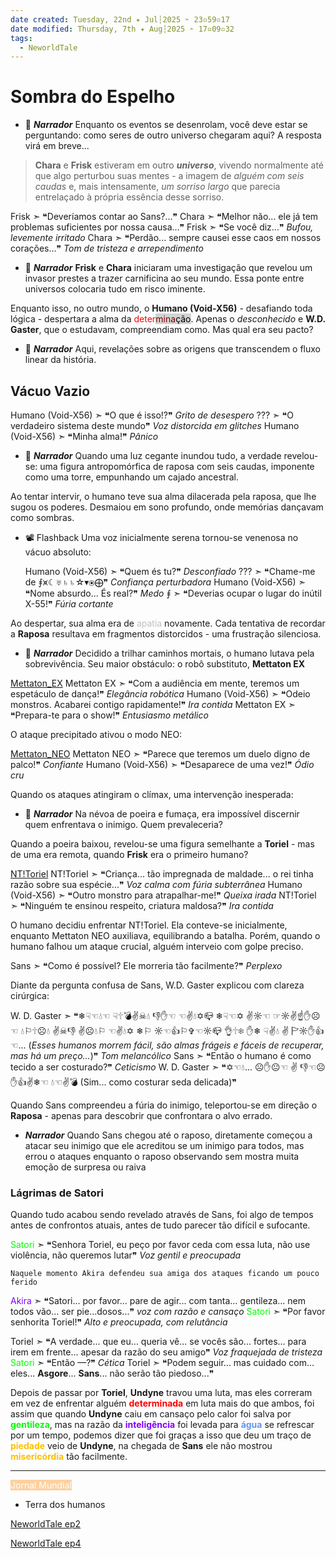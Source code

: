 ```yaml
---
date created: Tuesday, 22nd ✦ Jul┆2025 ➣ 23▫59▫17 
date modified: Thursday, 7th ✦ Aug┆2025 ➣ 17▫09▫32 
tags:
  - NeworldTale
---
```


# Sombra do Espelho
- 📜 ***Narrador***
Enquanto os eventos se desenrolam, você deve estar se perguntando: como seres de outro universo chegaram aqui?
A resposta virá em breve...

> **Chara** e **Frisk** estiveram em outro ***universo***, vivendo normalmente até que algo perturbou suas mentes - a imagem de *alguém com seis caudas* e, mais intensamente, *um sorriso largo* que parecia entrelaçado à própria essência desse sorriso.

Frisk  ➣ ❝Deveríamos contar ao Sans?...❞
Chara  ➣ ❝Melhor não... ele já tem problemas suficientes por nossa causa...❞
Frisk  ➣ ❝Se você diz...❞ *Bufou, levemente irritado*
Chara  ➣ ❝Perdão... sempre causei esse caos em nossos corações...❞ *Tom de tristeza e arrependimento*

- 📜 ***Narrador***
**Frisk** e **Chara** iniciaram uma investigação que revelou um invasor prestes a trazer carnificina ao seu mundo. Essa ponte entre universos colocaria tudo em risco iminente.

Enquanto isso, no outro mundo, o **Humano (Void-X56)** - desafiando toda lógica - despertara a alma da <span style="color: rgb(255,0,0)">deter</span><mark style="background: #D3D3D3;"><span style="color: rgb(128,0,0)">mina</span><span style="color: rgb(0,0,0)">ção</span></mark>. Apenas o *desconhecido* e **W.D. Gaster**, que o estudavam, compreendiam como. Mas qual era seu pacto?

- 📜 ***Narrador***
Aqui, revelações sobre as origens que transcendem o fluxo linear da história.

## Vácuo Vazio
Humano (Void-X56)  ➣ ❝O que é isso!?❞ *Grito de desespero*
???  ➣ ❝O verdadeiro sistema deste mundo❞ *Voz distorcida em glitches*
Humano (Void-X56)  ➣ ❝Minha alma!❞ *Pânico*

- 📜 ***Narrador*** 
Quando uma luz cegante inundou tudo, a verdade revelou-se: uma figura antropomórfica de raposa com seis caudas, imponente como uma torre, empunhando um cajado ancestral.

Ao tentar intervir, o humano teve sua alma dilacerada pela raposa, que lhe sugou os poderes. Desmaiou em sono profundo, onde memórias dançavam como sombras.

- 📽️ Flashback 
	Uma voz inicialmente serena tornou-se venenosa no vácuo absoluto:
	
	Humano (Void-X56)  ➣ ❝Quem és tu?❞ *Desconfiado*
	???  ➣ ❝Chame-me de ⨎⩙☾♅♄♄☆▾⦿⨁❞ *Confiança perturbadora*
	Humano (Void-X56)  ➣ ❝Nome absurdo... És real?❞ *Medo*
	⨎  ➣ ❝Deverias ocupar o lugar do inútil X-55!❞ *Fúria cortante*

Ao despertar, sua alma era de <span style="color:rgb(192, 192, 192)">apatia</span> novamente. Cada tentativa de recordar a **Raposa** resultava em fragmentos distorcidos - uma frustração silenciosa.

- 📜 ***Narrador***
Decidido a trilhar caminhos mortais, o humano lutava pela sobrevivência. Seu maior obstáculo: o robô substituto, **Mettaton EX**

[Mettaton_EX](https://github.com/Masumikun/NeworldTale/blob/main/NeworldTale/Imagens/Mettaton_EX_battle.gif)
Mettaton EX  ➣ ❝Com a audiência em mente, teremos um espetáculo de dança!❞ *Elegância robótica*
Humano (Void-X56)  ➣ ❝Odeio monstros. Acabarei contigo rapidamente!❞ *Ira contida*
Mettaton EX  ➣ ❝Prepara-te para o show!❞ *Entusiasmo metálico*

O ataque precipitado ativou o modo NEO:

[Mettaton_NEO](https://github.com/Masumikun/NeworldTale/blob/main/NeworldTale/Imagens/Mettaton_NEO_battle.gif)
Mettaton NEO  ➣ ❝Parece que teremos um duelo digno de palco!❞ *Confiante*
Humano (Void-X56)  ➣ ❝Desaparece de uma vez!❞ *Ódio cru*

Quando os ataques atingiram o clímax, uma intervenção inesperada:

- 📜 ***Narrador***
Na névoa de poeira e fumaça, era impossível discernir quem enfrentava o inimigo. Quem prevaleceria?

Quando a poeira baixou, revelou-se uma figura semelhante a **Toriel** - mas de uma era remota, quando **Frisk** era o primeiro humano?

[NT!Toriel](https://github.com/Masumikun/NeworldTale/blob/main/NeworldTale/Imagens/Toriel_NT.jpg)
NT!Toriel  ➣ ❝Criança... tão impregnada de maldade... o rei tinha razão sobre sua espécie...❞ *Voz calma com fúria subterrânea*
Humano (Void-X56) ➣ ❝Outro monstro para atrapalhar-me!❞ *Queixa irada*
NT!Toriel ➣ ❝Ninguém te ensinou respeito, criatura maldosa?❞ *Ira contida*

O humano decidiu enfrentar NT!Toriel. Ela conteve-se inicialmente, enquanto Mettaton NEO auxiliava, equilibrando a batalha. Porém, quando o humano falhou um ataque crucial, alguém interveio com golpe preciso.

Sans ➣ ❝Como é possível? Ele morreria tão facilmente?❞ *Perplexo*

Diante da pergunta confusa de Sans, W.D. Gaster explicou com clareza cirúrgica:

W. D. Gaster  ➣ ❝❄☟☜💧☜ ☟🕆💣✌☠💧 👎✋☜ ☜✌💧✡📪 ❄☟☜✡ ✌☼☜ ☞☼✌☝✋☹☜ 💧⚐🕆☹💧 ✌☠👎 ✌☹💧⚐ ☜✌💧✡ ❄⚐ ☼☜👍⚐✞☜☼📪 👌🕆❄ ✋❄ ☟✌💧 ✌ 🏱☼✋👍☜... (*Esses humanos morrem fácil, são almas frágeis e fáceis de recuperar, mas há um preço...*)❞ *Tom melancólico*
Sans  ➣ ❝Então o humano é como tecido a ser costurado?❞ *Ceticismo*
W. D. Gaster  ➣ ❝✡☜💧... ☹✋😐☜ ✌ 👎☜☹✋👍✌❄☜ 💧☜✌💣 (Sim... como costurar seda delicada)❞

Quando Sans compreendeu a fúria do inimigo, teleportou-se em direção o **Raposa** - apenas para descobrir que confrontara o alvo errado.

- ***Narrador***
Quando Sans chegou até o raposo, diretamente começou a atacar seu inimigo que ele acreditou se um inimigo para todos, mas errou o ataques enquanto o raposo observando sem mostra muita emoção de surpresa ou raiva

### Lágrimas de Satori
Quando tudo acabou sendo revelado através de Sans, foi algo de tempos antes de confrontos atuais, antes de tudo parecer tão difícil e sufocante.

<span style="color:rgb(0, 255, 0)">Satori</span>  ➣ ❝Senhora Toriel, eu peço por favor ceda com essa luta, não use violência, não queremos lutar❞ *Voz gentil e preocupada*

`Naquele momento Akira defendeu sua amiga dos ataques ficando um pouco ferido`

<span style="color:rgb(128, 0, 255)">Akira</span>  ➣ ❝Satori... por favor... pare de agir... com tanta... gentileza... nem todos vão... ser pie...dosos...❞ *voz com razão e cansaço*
<span style="color:rgb(0, 255, 0)">Satori</span>  ➣ ❝Por favor senhorita Toriel!❞ *Alto e preocupada, com relutância*

Toriel  ➣ ❝A verdade... que eu... queria vê... se vocês são... fortes... para irem em frente... apesar da razão do seu amigo❞ *Voz fraquejada de tristeza*
<span style="color:rgb(0, 255, 0)">Satori</span>  ➣ ❝Então —?❞ *Cética*
Toriel  ➣ ❝Podem seguir... mas cuidado com... eles... **Asgore**... **Sans**... não serão tão piedoso...❞

Depois de passar por **Toriel**, **Undyne** travou uma luta, mas eles correram em vez de enfrentar alguém <span style="font-weight:bold; color:rgb(255, 0, 0)">determinada</span> em luta mais do que ambos, foi assim que quando **Undyne** caiu em cansaço pelo calor foi salva por <span style="font-weight:bold; color:rgb(0, 255, 0)">gentileza</span>, mas na razão da <span style="font-weight:bold; color:rgb(128, 0, 255)">inteligência</span> foi levada para <span style="font-weight:bold; color:rgb(100, 149, 237)">água</span> se refrescar por um tempo, podemos dizer que foi graças a isso que deu um traço de <span style="font-weight:bold; color:rgb(255, 191, 0)">piedade</span> veio de **Undyne**, na chegada de **Sans** ele não mostrou <span style="font-weight:bold; color:rgb(255, 191, 0)">misericórdia</span> tão facilmente.

----
<mark style="background: #FFB86CA6;"><span style="color:rgb(255, 255, 255)">Jornal Mundial</span></mark>
- Terra dos humanos


[NeworldTale ep2](https://github.com/Masumikun/NeworldTale/blob/main/NeworldTale/NeworldTale%20ep2.md)

[NeworldTale ep4](https://github.com/Masumikun/NeworldTale/blob/main/NeworldTale/NeworldTale%20ep4.md)